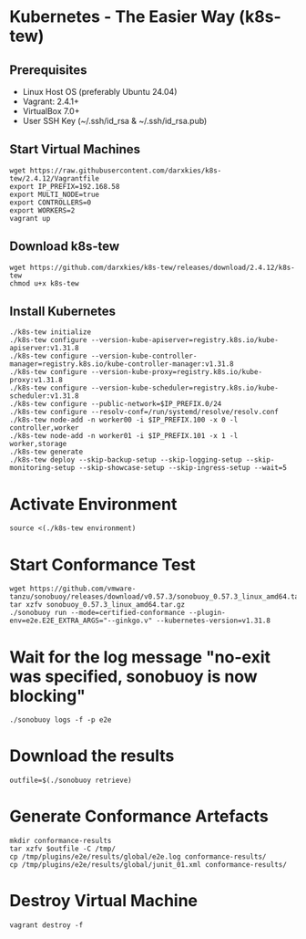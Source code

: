 # Kubernetes - The Easier Way (k8s-tew)

## Prerequisites

- Linux Host OS (preferably Ubuntu 24.04)
- Vagrant: 2.4.1+
- VirtualBox 7.0+
- User SSH Key (~/.ssh/id_rsa & ~/.ssh/id_rsa.pub)

## Start Virtual Machines

```shell
wget https://raw.githubusercontent.com/darxkies/k8s-tew/2.4.12/Vagrantfile
export IP_PREFIX=192.168.58
export MULTI_NODE=true
export CONTROLLERS=0
export WORKERS=2
vagrant up
```

## Download k8s-tew

```shell
wget https://github.com/darxkies/k8s-tew/releases/download/2.4.12/k8s-tew
chmod u+x k8s-tew
```

## Install Kubernetes

```shell
./k8s-tew initialize
./k8s-tew configure --version-kube-apiserver=registry.k8s.io/kube-apiserver:v1.31.8
./k8s-tew configure --version-kube-controller-manager=registry.k8s.io/kube-controller-manager:v1.31.8
./k8s-tew configure --version-kube-proxy=registry.k8s.io/kube-proxy:v1.31.8
./k8s-tew configure --version-kube-scheduler=registry.k8s.io/kube-scheduler:v1.31.8
./k8s-tew configure --public-network=$IP_PREFIX.0/24
./k8s-tew configure --resolv-conf=/run/systemd/resolve/resolv.conf
./k8s-tew node-add -n worker00 -i $IP_PREFIX.100 -x 0 -l controller,worker
./k8s-tew node-add -n worker01 -i $IP_PREFIX.101 -x 1 -l worker,storage
./k8s-tew generate
./k8s-tew deploy --skip-backup-setup --skip-logging-setup --skip-monitoring-setup --skip-showcase-setup --skip-ingress-setup --wait=5
```

# Activate Environment

```shell
source <(./k8s-tew environment)
```

# Start Conformance Test

```shell
wget https://github.com/vmware-tanzu/sonobuoy/releases/download/v0.57.3/sonobuoy_0.57.3_linux_amd64.tar.gz
tar xzfv sonobuoy_0.57.3_linux_amd64.tar.gz
./sonobuoy run --mode=certified-conformance --plugin-env=e2e.E2E_EXTRA_ARGS="--ginkgo.v" --kubernetes-version=v1.31.8
```

# Wait for the log message "no-exit was specified, sonobuoy is now blocking"

```shell
./sonobuoy logs -f -p e2e
```

# Download the results

```shell
outfile=$(./sonobuoy retrieve)
```

# Generate Conformance Artefacts

```shell
mkdir conformance-results
tar xzfv $outfile -C /tmp/
cp /tmp/plugins/e2e/results/global/e2e.log conformance-results/
cp /tmp/plugins/e2e/results/global/junit_01.xml conformance-results/
```

# Destroy Virtual Machine

```shell
vagrant destroy -f
```
